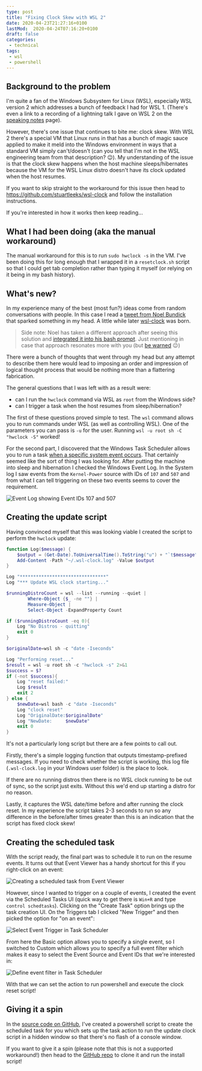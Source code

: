 ```yaml
---
type: post
title: "Fixing Clock Skew with WSL 2"
date: 2020-04-23T21:27:16+0100
lastMod:  2020-04-24T07:16:20+0100
draft: false
categories:
 - technical
tags:
 - wsl
 - powershell
---
```


## Background to the problem

I'm quite a fan of the Windows Subsystem for Linux (WSL), especially WSL version 2 which addresses a bunch of feedback I had for WSL 1. (There's even a link to a recording of a lightning talk I gave on WSL 2 on the [speaking notes](https://stuartleeks.com/about/writing-and-speaking#december-2019---net-oxford---wsl2) page).

However, there's one issue that continues to bite me: clock skew. With WSL 2 there's a special VM that Linux runs in that has a bunch of magic sauce applied to make it meld into the Windows environment in ways that a standard VM simply can't/doesn't (can you tell that I'm not in the WSL engineering team from that description? 😉). My understanding of the issue is that the clock skew happens when the host machine sleeps/hibernates because the VM for the WSL Linux distro doesn't have its clock updated when the host resumes.

If you want to skip straight to the workaround for this issue then head to <https://github.com/stuartleeks/wsl-clock> and follow the installation instructions.

If you're interested in how it works then keep reading...

## What I had been doing (aka the manual workaround)

The manual workaround for this is to run `sudo hwclock -s` in the VM. I've been doing this for long enough that I wrapped it in a `resetclock.sh` script so that I could get tab completion rather than typing it myself (or relying on it being in my bash history).

## What's new?

In my experience many of the best (most fun?) ideas come from random conversations with people. In this case I read a [tweet from Noel Bundick](https://twitter.com/acanthamoeba/status/1252840371358273536) that sparked something in my head. A little while later [wsl-clock](https://github.com/stuartleeks/wsl-clock) was born.

> Side note: Noel has taken a different approach after seeing this solution and [integrated it into his bash prompt](https://twitter.com/acanthamoeba/status/1253094110266712064?s=09). Just mentioning in case that approach resonates more with you (but [be warned](https://twitter.com/acanthamoeba/status/1253420742768685056) 😉)

There were a bunch of thoughts that went through my head but any attempt to describe them here would lead to imposing an order and impression of logical thought process that would be nothing more than a flattering fabrication.

The general questions that I was left with as a result were:

* can I run the `hwclock` command via WSL as `root` from the Windows side?
* can I trigger a task when the host resumes from sleep/hibernation?

The first of these questions proved simple to test. The `wsl` command allows you to run commands under WSL (as well as controlling WSL). One of the parameters you can pass is `-u` for the user. Running `wsl -u root sh -C "hwclock -S"` worked!

For the second part, I discovered that the Windows Task Scheduler allows you to run a task [when a specific system event occurs](https://docs.microsoft.com/en-us/windows/win32/taskschd/task-scheduler-start-page). That certainly seemed like the sort of thing I was looking for. After putting the machine into sleep and hibernation I checked the Windows Event Log. In the System log I saw events from the `Kernel-Power` source with IDs of `107` and `507` and from what I can tell triggering on these two events seems to cover the requirement.

![Event Log showing Event IDs 107 and 507](eventlog.png)

## Creating the update script

Having convinced myself that this was looking viable I created the script to perform the `hwclock` update:

```powershell {linenos=true}
function Log($message) {
    $output = (Get-Date).ToUniversalTime().ToString("u") + "`t$message"
    Add-Content -Path "~/.wsl-clock.log" -Value $output
}

Log "********************************"
Log "*** Update WSL clock starting..."

$runningDistroCount = wsl --list --running --quiet |
        Where-Object {$_ -ne ""} |
        Measure-Object |
        Select-Object -ExpandProperty Count

if ($runningDistroCount -eq 0){
    Log "No Distros - quitting"
    exit 0
}

$originalDate=wsl sh -c "date -Iseconds"

Log "Performing reset..."
$result = wsl -u root sh -c "hwclock -s" 2>&1
$success = $?
if (-not $success){
    Log "reset failed:"
    Log $result
    exit 2
} else {
    $newDate=wsl bash -c "date -Iseconds"
    Log "clock reset"
    Log "OriginalDate:$originalDate"
    Log "NewDate:     $newDate"
    exit 0
}
```

It's not a particularly long script but there are a few points to call out.

Firstly, there's a simple logging function that outputs timestamp-prefixed messages. If you need to check whether the script is working, this log file (`.wsl-clock.log` in your Windows user folder) is the place to look.

If there are no running distros then there is no WSL clock running to be out of sync, so the script just exits. Without this we'd end up starting a distro for no reason.

Lastly, it captures the WSL date/time before and after running the clock reset. In my experience the script takes 2-3 seconds to run so any difference in the before/after times greater than this is an indication that the script has fixed clock skew!

## Creating the scheduled task

With the script ready, the final part was to schedule it to run on the resume events. It turns out that Event Viewer has a handy shortcut for this if you right-click on an event:

![Creating a scheduled task from Event Viewer](eventlog-create-task.png)

However, since I wanted to trigger on a couple of events, I created the event via the Scheduled Tasks UI (quick way to get there is `Win+R` and type `control schedtasks`). Clicking on the "Create Task" option brings up the task creation UI. On the Triggers tab I clicked "New Trigger" and then picked the option for "on an event":

![Select Event Trigger in Task Scheduler](schedtask-new-trigger.png)

From here the Basic option allows you to specify a single event, so I switched to Custom which allows you to specify a full event filter which makes it easy to select the Event Source and Event IDs that we're interested in:

![Define event filter in Task Scheduler](schedtask-event-filter.png)

With that we can set the action to run powershell and execute the clock reset script!

## Giving it a spin

In the [source code on GitHub](https://github.com/stuartleeks/wsl-clock), I've created a powershell script to create the scheduled task for you which sets up the task action to run the update clock script in a hidden window so that there's no flash of a console window.

If you want to give it a spin (please note that this is not a supported workaround!) then head to the [GitHub repo](https://github.com/stuartleeks/wsl-clock) to clone it and run the install script!